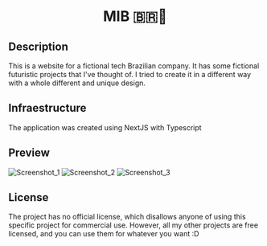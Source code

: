 <h1 align="center">MIB 🇧🇷🚀</h1>

## Description
This is a website for a fictional tech Brazilian company. It has some fictional futuristic projects that I've thought of. I tried to create it in a different way with a whole different and unique design.

## Infraestructure
The application was created using NextJS with Typescript

## Preview
![Screenshot_1](https://user-images.githubusercontent.com/59806140/188284427-91e2c6d4-c90e-4ff2-9fcf-46a7e10b7b00.png)
![Screenshot_2](https://user-images.githubusercontent.com/59806140/188284428-d9c3bfcc-28e7-410f-9a6f-fca519eb0a9b.png)
![Screenshot_3](https://user-images.githubusercontent.com/59806140/188284425-ab9522d2-cbff-475b-80f9-8d4ae9d7946d.png)


## License
The project has no official license, which disallows anyone of using this specific project for commercial use. However, all my other projects are free licensed, and you can use them for whatever you want :D
